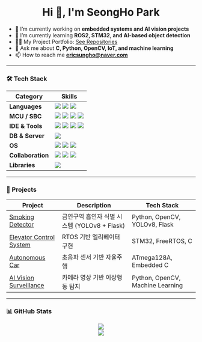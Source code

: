 <h1 align="center">Hi 👋, I'm SeongHo Park</h1>

- 🔭 I’m currently working on **embedded systems and AI vision projects**
- 🌱 I’m currently learning **ROS2, STM32, and AI-based object detection**
- 👨‍💻 My Project Portfolio: [See Repositories](https://github.com/SE0NGH0?tab=repositories)
- 💬 Ask me about **C, Python, OpenCV, IoT, and machine learning**
- 📫 How to reach me **ericsungho@naver.com**

---

### 🛠 Tech Stack

<table>
  <thead>
    <tr>
      <th>Category</th>
      <th>Skills</th>
    </tr>
  </thead>
  <tbody>
    <tr>
      <td><b>Languages</b></td>
      <td>
        <img src="https://img.shields.io/badge/C-00599C?style=for-the-badge&logo=c&logoColor=white"/>
        <img src="https://img.shields.io/badge/Python-3776AB?style=for-the-badge&logo=python&logoColor=white"/>
        <img src="https://img.shields.io/badge/Verilog-BF0404?style=for-the-badge"/>
      </td>
    </tr>
    <tr>
      <td><b>MCU / SBC</b></td>
      <td>
        <img src="https://img.shields.io/badge/Arduino-00979D?style=for-the-badge&logo=arduino&logoColor=white"/>
        <img src="https://img.shields.io/badge/STM32-03234B?style=for-the-badge&logo=stmicroelectronics&logoColor=white"/>
        <img src="https://img.shields.io/badge/ATmega128A-E34F26?style=for-the-badge"/>
        <img src="https://img.shields.io/badge/Raspberry Pi-A22846?style=for-the-badge&logo=raspberrypi&logoColor=white"/>
      </td>
    </tr>
    <tr>
      <td><b>IDE & Tools</b></td>
      <td>
        <img src="https://img.shields.io/badge/VS Code-007ACC?style=for-the-badge&logo=visualstudiocode&logoColor=white"/>
        <img src="https://img.shields.io/badge/Jupyter Notebook-F37626?style=for-the-badge&logo=jupyter&logoColor=white"/>
        <img src="https://img.shields.io/badge/Atmel Studio-0C2C56?style=for-the-badge"/>
        <img src="https://img.shields.io/badge/STM32CubeIDE-03234B?style=for-the-badge&logo=stmicroelectronics&logoColor=white"/>
      </td>
    </tr>
    <tr>
      <td><b>DB & Server</b></td>
      <td>
        <img src="https://img.shields.io/badge/MySQL-4479A1?style=for-the-badge&logo=mysql&logoColor=white"/>
      </td>
    </tr>
    <tr>
      <td><b>OS</b></td>
      <td>
        <img src="https://img.shields.io/badge/Windows10-0078D6?style=for-the-badge&logo=windows&logoColor=white"/>
        <img src="https://img.shields.io/badge/Linux-FCC624?style=for-the-badge&logo=linux&logoColor=black"/>
        <img src="https://img.shields.io/badge/Ubuntu-E95420?style=for-the-badge&logo=ubuntu&logoColor=white"/>
      </td>
    </tr>
    <tr>
      <td><b>Collaboration</b></td>
      <td>
        <img src="https://img.shields.io/badge/Git-F05032?style=for-the-badge&logo=git&logoColor=white"/>
        <img src="https://img.shields.io/badge/GitHub-181717?style=for-the-badge&logo=github&logoColor=white"/>
        <img src="https://img.shields.io/badge/Notion-000000?style=for-the-badge&logo=notion&logoColor=white"/>
      </td>
    </tr>
    <tr>
      <td><b>Libraries</b></td>
      <td>
        <img src="https://img.shields.io/badge/OpenCV-5C3EE8?style=for-the-badge&logo=opencv&logoColor=white"/>
      </td>
    </tr>
  </tbody>
</table>

---

### 🚀 Projects

| Project | Description | Tech Stack |
|--------|-------------|------------|
| [Smoking Detector](https://github.com/your-id/smoking-detection-yolo) | 금연구역 흡연자 식별 시스템 (YOLOv8 + Flask) | Python, OpenCV, YOLOv8, Flask |
| [Elevator Control System](https://github.com/your-id/elevator-rtos) | RTOS 기반 엘리베이터 구현 | STM32, FreeRTOS, C |
| [Autonomous Car](https://github.com/your-id/autonomous-car) | 초음파 센서 기반 자율주행 | ATmega128A, Embedded C |
| [AI Vision Surveillance](https://github.com/your-id/ai-vision-surveillance) | 카메라 영상 기반 이상행동 탐지 | Python, OpenCV, Machine Learning |

---

### 📊 GitHub Stats
<p align="center">
  <img src="https://github-readme-stats.vercel.app/api?username=your-id&show_icons=true&theme=tokyonight" />
  <br />
  <img src="https://github-readme-stats.vercel.app/api/top-langs/?username=your-id&layout=compact&theme=tokyonight" />
</p>
